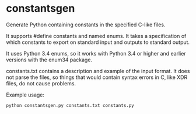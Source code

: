 # constantsgen

Generate Python containing constants in the specified C-like files.

It supports #define constants and named enums. It takes a specification
of which constants to export on standard input and outputs to standard
output.

It uses Python 3.4 enums, so it works with Python 3.4 or higher and
earlier versions with the enum34 package.

constants.txt contains a description and example of the input format.
It does not parse the files, so things that would contain syntax errors
in C, like XDR files, do not cause problems.

Example usage:

    python constantsgen.py constants.txt constants.py
